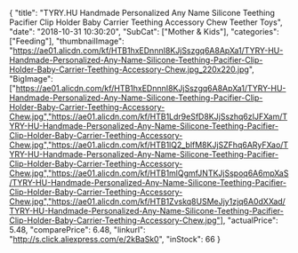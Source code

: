 {
	"title": "TYRY.HU Handmade Personalized Any Name Silicone Teething Pacifier Clip Holder Baby Carrier Teething Accessory Chew Teether Toys",
	"date": "2018-10-31 10:30:20",
	"SubCat": ["Mother & Kids"],
	"categories": ["Feeding"],
	"thumbnailImage": "https://ae01.alicdn.com/kf/HTB1hxEDnnnI8KJjSszgq6A8ApXa1/TYRY-HU-Handmade-Personalized-Any-Name-Silicone-Teething-Pacifier-Clip-Holder-Baby-Carrier-Teething-Accessory-Chew.jpg_220x220.jpg",
	"BigImage": ["https://ae01.alicdn.com/kf/HTB1hxEDnnnI8KJjSszgq6A8ApXa1/TYRY-HU-Handmade-Personalized-Any-Name-Silicone-Teething-Pacifier-Clip-Holder-Baby-Carrier-Teething-Accessory-Chew.jpg","https://ae01.alicdn.com/kf/HTB1Ldr9eSfD8KJjSszhq6zIJFXam/TYRY-HU-Handmade-Personalized-Any-Name-Silicone-Teething-Pacifier-Clip-Holder-Baby-Carrier-Teething-Accessory-Chew.jpg","https://ae01.alicdn.com/kf/HTB1lQ2_blfM8KJjSZFhq6ARyFXao/TYRY-HU-Handmade-Personalized-Any-Name-Silicone-Teething-Pacifier-Clip-Holder-Baby-Carrier-Teething-Accessory-Chew.jpg","https://ae01.alicdn.com/kf/HTB1mlQgmfJNTKJjSspoq6A6mpXaS/TYRY-HU-Handmade-Personalized-Any-Name-Silicone-Teething-Pacifier-Clip-Holder-Baby-Carrier-Teething-Accessory-Chew.jpg","https://ae01.alicdn.com/kf/HTB1Zvskq8USMeJjy1zjq6A0dXXad/TYRY-HU-Handmade-Personalized-Any-Name-Silicone-Teething-Pacifier-Clip-Holder-Baby-Carrier-Teething-Accessory-Chew.jpg"],
	"actualPrice": 5.48,
	"comparePrice": 6.48,
	"linkurl": "http://s.click.aliexpress.com/e/2kBaSk0",
	"inStock": 66
}
